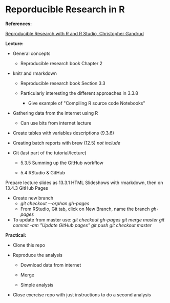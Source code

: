 # Reporducible Research in R 

**References:**

[Reproducible Research with R and R Studio, Christopher Gandrud](https://www.amazon.co.uk/Reproducible-Research-Studio-Chapman-Hall/dp/1466572841)


**Lecture:**

* General concepts

  * Reproducible research book Chapter 2

* knitr and rmarkdown

  * Reproducible research book Section 3.3

  * Particularly interesting the different approaches in 3.3.8

    * Give example of "Compiling R source code Notebooks"

* Gathering data from the internet using R

  * Can use bits from internet lecture

* Create tables with variables descriptions (9.3.6)

* Creating batch reports with brew (12.5) *not include*

* Git (last part of the tutorial/lecture)

  * 5.3.5 Summing up the GitHub workflow

  * 5.4 RStudio & GitHub
  


Prepare lecture slides as 13.3.1 HTML Slideshows with rmarkdown, then on 13.4.3 GitHub Pages

* Create new branch
  * *git checkout --orphan gh-pages*
  * From RStudio, Git tab, click on New Branch, name the branch *gh-pages*
* To update from master use:
  *git checkout gh-pages*
  *git merge master*
  *git commit -am "Update GitHub pages"*
  *git push*
  *git checkout master*

**Practical:**

* Clone this repo

* Reproduce the analysis

  * Download data from internet

  * Merge

  * Simple analysis

* Close exercise repo with just instructions to do a second analysis
